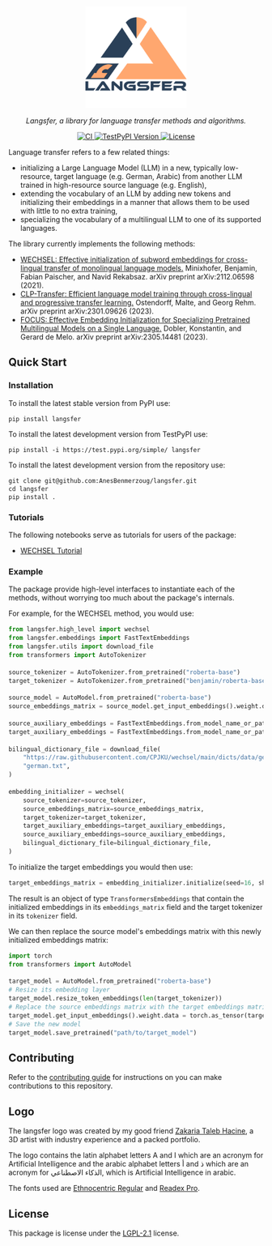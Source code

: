 <p align="center" style="text-align:center;">
    <img alt="Langsfer Logo" src="https://raw.githubusercontent.com/AnesBenmerzoug/langsfer/refs/heads/main/logo.svg" width="200"/>
</p>
<p align="center" style="text-align:center;">
    <em>Langsfer, a library for language transfer methods and algorithms.</em>
</p>
<p align="center">
  <a href="https://github.com/AnesBenmerzoug/langsfer/actions?query=event%3Apush+branch%3Amain" target="_blank">
    <img src="https://github.com/AnesBenmerzoug/langsfer/actions/workflows/main.yml/badge.svg?event=push&branch=main" alt="CI">
  </a>
  <a href="https://test.pypi.org/project/langsfer/">
    <img alt="TestPyPI Version" src="https://img.shields.io/badge/dynamic/json?url=https%3A%2F%2Ftest.pypi.org%2Fpypi%2Flangsfer%2Fjson&query=%24.info.version&prefix=v&logo=pypi&logoColor=white&label=TestPyPI&link=https%3A%2F%2Ftest.pypi.org%2Fproject%2Flangsfer%2F">
  </a>
  <a href="https://github.com/AnesBenmerzoug/langsfer/blob/main/LICENSE">
    <img alt="License" src="https://img.shields.io/badge/dynamic/json?url=https%3A%2F%2Ftest.pypi.org%2Fpypi%2Flangsfer%2Fjson&query=%24.info.license&logoColor=white&label=License&link=https%3A%2F%2Ftest.pypi.org%2Fproject%2Flangsfer%2F">
  </a>
</p>

Language transfer refers to a few related things:

- initializing a Large Language Model (LLM) in a new, typically low-resource, target language (e.g. German, Arabic)
  from another LLM trained in high-resource source language (e.g. English),
- extending the vocabulary of an LLM by adding new tokens and initializing their embeddings
  in a manner that allows them to be used with little to no extra training,
- specializing the vocabulary of a multilingual LLM to one of its supported languages. 

The library currently implements the following methods:

- [WECHSEL: Effective initialization of subword embeddings for cross-lingual transfer of monolingual language models.](https://arxiv.org/abs/2112.06598) Minixhofer, Benjamin, Fabian Paischer, and Navid Rekabsaz. arXiv preprint arXiv:2112.06598 (2021).
- [CLP-Transfer: Efficient language model training through cross-lingual and progressive transfer learning.](https://arxiv.org/abs/2301.09626) Ostendorff, Malte, and Georg Rehm. arXiv preprint arXiv:2301.09626 (2023).
- [FOCUS: Effective Embedding Initialization for Specializing Pretrained Multilingual Models on a Single Language.](https://arxiv.org/abs/2305.14481) Dobler, Konstantin, and Gerard de Melo. arXiv preprint arXiv:2305.14481 (2023).

## Quick Start

### Installation

To install the latest stable version from PyPI use:

```shell
pip install langsfer
```

To install the latest development version from TestPyPI use:

```shell
pip install -i https://test.pypi.org/simple/ langsfer
```

To install the latest development version from the repository use:

```shell
git clone git@github.com:AnesBenmerzoug/langsfer.git
cd langsfer
pip install .
```

### Tutorials

The following notebooks serve as tutorials for users of the package:

- [WECHSEL Tutorial](notebooks/WECHSEL_tutorial.ipynb)

### Example

The package provide high-level interfaces to instantiate each of the methods,
without worrying too much about the package's internals.

For example, for the WECHSEL method, you would use:

```python
from langsfer.high_level import wechsel
from langsfer.embeddings import FastTextEmbeddings
from langsfer.utils import download_file
from transformers import AutoTokenizer

source_tokenizer = AutoTokenizer.from_pretrained("roberta-base")
target_tokenizer = AutoTokenizer.from_pretrained("benjamin/roberta-base-wechsel-german")

source_model = AutoModel.from_pretrained("roberta-base")
source_embeddings_matrix = source_model.get_input_embeddings().weight.detach().numpy()

source_auxiliary_embeddings = FastTextEmbeddings.from_model_name_or_path("en")
target_auxiliary_embeddings = FastTextEmbeddings.from_model_name_or_path("de")

bilingual_dictionary_file = download_file(
    "https://raw.githubusercontent.com/CPJKU/wechsel/main/dicts/data/german.txt",
    "german.txt",
)

embedding_initializer = wechsel(
    source_tokenizer=source_tokenizer,
    source_embeddings_matrix=source_embeddings_matrix,
    target_tokenizer=target_tokenizer,
    target_auxiliary_embeddings=target_auxiliary_embeddings,
    source_auxiliary_embeddings=source_auxiliary_embeddings,
    bilingual_dictionary_file=bilingual_dictionary_file,
)
```

To initialize the target embeddings you would then use:

```python
target_embeddings_matrix = embedding_initializer.initialize(seed=16, show_progress=True)
```

The result is an object of type `TransformersEmbeddings` that contain the initialized
embeddings in its `embeddings_matrix` field and the target tokenizer in its `tokenizer` field.

We can then replace the source model's embeddings matrix with this newly initialized embeddings matrix:

```python
import torch
from transformers import AutoModel

target_model = AutoModel.from_pretrained("roberta-base")
# Resize its embedding layer
target_model.resize_token_embeddings(len(target_tokenizer))
# Replace the source embeddings matrix with the target embeddings matrix
target_model.get_input_embeddings().weight.data = torch.as_tensor(target_embeddings_matrix)
# Save the new model
target_model.save_pretrained("path/to/target_model")
```

## Contributing

Refer to the [contributing guide](CONTRIBUTING.md) for instructions on you can make contributions to this repository.

## Logo

The langsfer logo was created by my good friend [Zakaria Taleb Hacine](https://behance.net/zakariahacine), a 3D artist with 
industry experience and a packed portfolio.

The logo contains the latin alphabet letters A and I which are an acronym for Artificial Intelligence and the arabic alphabet letters
أ and ذ which are an acronym for الذكاء الاصطناعي, which is Artificial Intelligence in arabic.

The fonts used are [Ethnocentric Regular](https://www.myfonts.com/products/ethnocentric-ethnocentric-970121) and [Readex Pro](https://fonts.google.com/specimen/Readex+Pro).

## License

This package is license under the [LGPL-2.1](https://www.gnu.org/licenses/old-licenses/lgpl-2.1.en.html) license.
